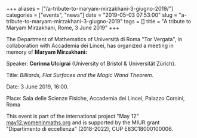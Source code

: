 +++
aliases = ["/a-tribute-to-maryam-mirzakhani-3-giugno-2019/"]
categories = ["events", "news"]
date = "2019-05-03 07:53:00"
slug = "a-tribute-to-maryam-mirzakhani-3-giugno-2019"
tags = []
title = "A tribute to Maryam Mirzakhani, Rome, 3 June 2019"
+++

The Department of Mathematics of Università di Roma "Tor Vergata", in
collaboration with Accademia dei Lincei, has organized a meeting in
memory of **Maryam Mirzakhani:**

Speaker: **Corinna Ulcigrai** (University of Bristol & Universität
Zürich).

Title: *Billiards, Flat Surfaces and the Magic Wand Theorem*.

Date: 3 June 2019, 16:00.

Place: Sala delle Scienze Fisiche, Accademia dei Lincei, Palazzo
Corsini, Roma

This event is part of the international project "May 12"
[may12.womeninmaths.org](https://may12.womeninmaths.org/) and is
supported by the MIUR grant "Dipartimento di eccellenza" (2018-2022),
CUP E83C18000100006.
